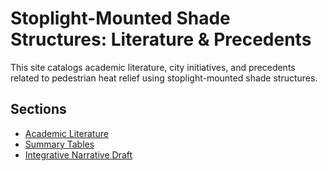 # Stoplight-Mounted Shade Structures: Literature & Precedents

This site catalogs academic literature, city initiatives, and precedents 
related to pedestrian heat relief using stoplight-mounted shade structures.

## Sections
- [Academic Literature](sources/)
- [Summary Tables](tables/)
- [Integrative Narrative Draft](drafts/integrative-lit-review.md)
